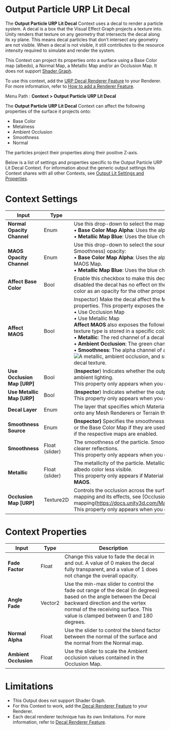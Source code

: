 # Output Particle URP Lit Decal

The **Output Particle URP Lit Decal** Context uses a decal to render a particle system. A decal is a box that the Visual Effect Graph projects a texture into. Unity renders that texture on any geometry that intersects the decal along its xy plane. This means decal particles that don’t intersect any geometry are not visible. When a decal is not visible, it still contributes to the resource intensity required to simulate and render the system.

  This Context can project its properties onto a surface using a Base Color map (albedo), a Normal Map, a Metallic Map and/or an Occlusion Map. It does not support [Shader Graph](https://docs.unity3d.com/Packages/com.unity.shadergraph@latest). 

  To use this context, add the [URP Decal Renderer Feature](https://docs.unity3d.com/Packages/com.unity.render-pipelines.universal@latest?subfolder=/manual/renderer-feature-decal.html) to your Renderer. For more information, refer to [How to add a Renderer Feature](https://docs.unity3d.com/Packages/com.unity.render-pipelines.universal@latest?subfolder=/manual/urp-renderer-feature-how-to-add.html). 

  Menu Path : **Context > Output Particle URP Lit Decal**

  The **Output Particle URP Lit Decal** Context can affect the following properties of the surface it projects onto:

  - Base Color
  - Metalness
  - Ambient Occlusion
  - Smoothness
  - Normal

  The particles project their properties along their positive Z-axis.

  Below is a list of settings and properties specific to the Output Particle URP Lit Decal Context. For information about the generic output settings this Context shares with all other Contexts, see [Output Lit Settings and Properties](Context-OutputLitSettings.md).

# Context Settings

| **Input**                       | **Type**       | **Description**                                              |
| ------------------------------- | -------------- | ------------------------------------------------------------ |
| **Normal Opacity Channel**      | Enum           | Use this drop-down to select the map that controls the opacity of the normal map :<br/>• **Base Color Map Alpha**: Uses the alpha channel of the **Base Map** to control the opacity.<br/>• **Metallic Map Blue**: Uses the blue channel of the **Metallic Map** to control opacity. |
| **MAOS Opacity Channel**        | Enum           | Use this drop-down to select the source of the **MAOS Maps **(Metallic, Ambient Occlusion, Smoothness) opacity:<br/>• **Base Color Map Alpha**: Uses the alpha channel of the **Base Map** to control the opacity of the MAOS Map.<br/>• **Metallic Map Blue**: Uses the blue channel of the **Metallic Map**  to control its opacity. |
| **Affect Base Color**           | Bool           | Enable this checkbox to make this decal use the **Base Color** properties.  When this property is disabled the decal has no effect on the  Base Color.  HDRP still uses the alpha channel of the base color as an opacity for the other properties when this property is enabled or disabled. |
| **Affect MAOS**                 | Bool           | Inspector) Make the decal affect the Metallic, Ambient Occlusion and Smoothness surface properties. This property exposes the following properties in the Inspector window:<br>• Use Occlusion Map<br>• Use Metallic Map<br>**Affect MAOS** also exposes the following properties in the output context. In VFX Graph each texture type is stored in a specific color channel:<br<br>• **Metallic**: The red channel of a decal mask texture.<br>• **Ambient Occlusion**: The green channel of a decal mask  texture.<br>• **Smoothness**: The alpha channel of a decal mask  texture.<br/>![A metallic, ambient occlusion, and smoothness map in the red, green and alpha channels of a decal texture.](Images/MaskMapAndDetailMap2.png)<br/> |
| **Use Occlusion Map** **[URP]** | Bool           | (**Inspector**) Indicates whether the output accepts an Occlusion Map to simulate shadowing from ambient lighting.<br/>This property only appears when you enable **MAOS Opacity Channel.** |
| **Use Metallic Map** **[URP]**  | Bool           | (**Inspector**) Indicates whether the output accepts a metallic map to multiply the metallic value with.<br>This property only appears when you enable **MAOS Opacity Channel.** |
| **Decal Layer**                 | Enum           | The layer that specifies which Materials Unity projects the decal onto.  Unity displays the decal onto any Mesh Renderers or Terrain that use a matching Decal Layer. |
| **Smoothness Source**           | Enum           | **(Inspector)** Specifies the smoothness map source. It can be the alpha channel of the Metallic Map or the Base Color Map if they are used in the output. The individual enum options are only available if the respective maps are enabled. |
| **Smoothness**                  | Float (slider) | The smoothness of the particle. Smoother surfaces bounce light off more uniformly, creating clearer reflections.<br/>This property only appears when you enable **Affect MAOS** |
| **Metallic**                    | Float (slider) | The metallicity of the particle. Metallic surfaces reflect their environment more, making their albedo color less visible.<br/>This property only appears if Material Type is set to Standard or Simple Lit and enable **Affect MAOS**. |
| **Occlusion Map** **[URP]**     | Texture2D      | Controls the occlusion across the surface of the material. For more information about occlusion mapping and its effects, see [Occlusion mapping(https://docs.unity3d.com/Manual/StandardShaderMaterialParameterOcclusionMap.html).<br>This property only appears when you enable **Affect MAOS****.** |

# Context Properties

| **Input**             | **Type** | **Description**                                              |
| --------------------- | -------- | ------------------------------------------------------------ |
| **Fade Factor**       | Float    | Change this value to fade the decal in and out. A value of 0 makes the decal fully transparent, and a value of 1 does not change the overall opacity. |
| **Angle Fade**        | Vector2  | Use the min-max slider to control the fade out range of the decal (in degrees) based on the angle between the Decal backward direction and the vertex normal of the receiving surface. This value is clamped between 0 and 180 degrees. |
| **Normal Alpha**      | Float    | Use the slider to control the blend factor between the normal of the surface and the normal from the Normal map. |
| **Ambient Occlusion** | Float    | Use the slider to scale the Ambient occlusion values contained in the Occlusion Map. |

  

# Limitations

  - This Output does not support Shader Graph.
  - For this Context to work, add the[ Decal Renderer Feature](https://docs.unity3d.com/Packages/com.unity.render-pipelines.universal@latest?subfolder=/manual/renderer-feature-decal.html) to your Renderer.
  - Each decal renderer technique has its own limitations. For more information, refer to [Decal Renderer Feature](https://docs.unity3d.com/Packages/com.unity.render-pipelines.universal@latest?subfolder=/manual/renderer-feature-decal.html).

